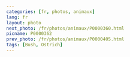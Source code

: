 ```yaml
---
categories: [fr, photos, animaux]
lang: fr
layout: photo
next_photo: /fr/photos/animaux/P0000360.html
picname: P0000362
prev_photo: /fr/photos/animaux/P0000405.html
tags: [Bush, Ostrich]
---
```


